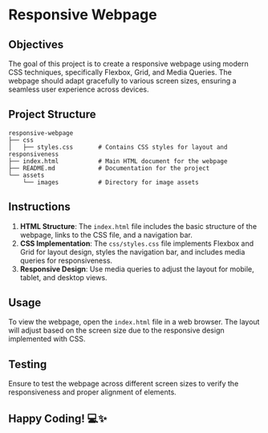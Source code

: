 # Responsive Webpage

## Objectives
The goal of this project is to create a responsive webpage using modern CSS techniques, specifically Flexbox, Grid, and Media Queries. The webpage should adapt gracefully to various screen sizes, ensuring a seamless user experience across devices.

## Project Structure
```
responsive-webpage
├── css
│   ├── styles.css       # Contains CSS styles for layout and responsiveness
├── index.html           # Main HTML document for the webpage
├── README.md            # Documentation for the project
└── assets
    └── images           # Directory for image assets
```

## Instructions
1. **HTML Structure**: The `index.html` file includes the basic structure of the webpage, links to the CSS file, and a navigation bar.
2. **CSS Implementation**: The `css/styles.css` file implements Flexbox and Grid for layout design, styles the navigation bar, and includes media queries for responsiveness.
3. **Responsive Design**: Use media queries to adjust the layout for mobile, tablet, and desktop views.

## Usage
To view the webpage, open the `index.html` file in a web browser. The layout will adjust based on the screen size due to the responsive design implemented with CSS.

## Testing
Ensure to test the webpage across different screen sizes to verify the responsiveness and proper alignment of elements.

## Happy Coding! 💻✨